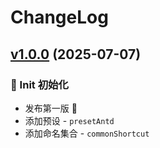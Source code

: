 # ChangeLog

## [v1.0.0]() (2025-07-07)

### 🎉 Init 初始化

* 发布第一版 🎉
* 添加预设 - `presetAntd`
* 添加命名集合 - `commonShortcut`

